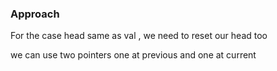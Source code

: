 ### Approach
For the case head same as val , we need to reset our head too

we can use two pointers one at previous and one at current